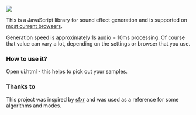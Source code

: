 ![](https://raw.githubusercontent.com/loov/jsfx/master/jsfx.png)

This is a JavaScript library for sound effect generation and is supported on
[most current browsers](http://caniuse.com/#feat=audio).

Generation speed is approximately 1s audio = 10ms processing. Of course that
value can vary a lot, depending on the settings or browser that you use.

### How to use it?

Open ui.html - this helps to pick out your samples.

### Thanks to

This project was inspired by [sfxr](http://www.drpetter.se/project_sfxr.html)
and was used as a reference for some algorithms and modes.
